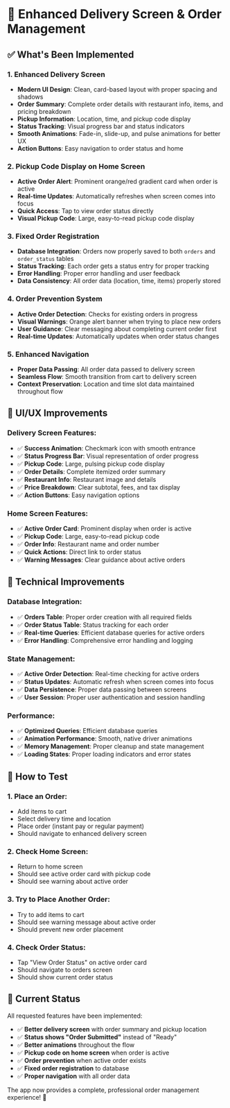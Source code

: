 # 🚀 Enhanced Delivery Screen & Order Management

## ✅ What's Been Implemented

### 1. **Enhanced Delivery Screen** 
- **Modern UI Design**: Clean, card-based layout with proper spacing and shadows
- **Order Summary**: Complete order details with restaurant info, items, and pricing breakdown
- **Pickup Information**: Location, time, and pickup code display
- **Status Tracking**: Visual progress bar and status indicators
- **Smooth Animations**: Fade-in, slide-up, and pulse animations for better UX
- **Action Buttons**: Easy navigation to order status and home

### 2. **Pickup Code Display on Home Screen**
- **Active Order Alert**: Prominent orange/red gradient card when order is active
- **Real-time Updates**: Automatically refreshes when screen comes into focus
- **Quick Access**: Tap to view order status directly
- **Visual Pickup Code**: Large, easy-to-read pickup code display

### 3. **Fixed Order Registration**
- **Database Integration**: Orders now properly saved to both `orders` and `order_status` tables
- **Status Tracking**: Each order gets a status entry for proper tracking
- **Error Handling**: Proper error handling and user feedback
- **Data Consistency**: All order data (location, time, items) properly stored

### 4. **Order Prevention System**
- **Active Order Detection**: Checks for existing orders in progress
- **Visual Warnings**: Orange alert banner when trying to place new orders
- **User Guidance**: Clear messaging about completing current order first
- **Real-time Updates**: Automatically updates when order status changes

### 5. **Enhanced Navigation**
- **Proper Data Passing**: All order data passed to delivery screen
- **Seamless Flow**: Smooth transition from cart to delivery screen
- **Context Preservation**: Location and time slot data maintained throughout flow

## 🎨 UI/UX Improvements

### Delivery Screen Features:
- ✅ **Success Animation**: Checkmark icon with smooth entrance
- ✅ **Status Progress Bar**: Visual representation of order progress
- ✅ **Pickup Code**: Large, pulsing pickup code display
- ✅ **Order Details**: Complete itemized order summary
- ✅ **Restaurant Info**: Restaurant image and details
- ✅ **Price Breakdown**: Clear subtotal, fees, and tax display
- ✅ **Action Buttons**: Easy navigation options

### Home Screen Features:
- ✅ **Active Order Card**: Prominent display when order is active
- ✅ **Pickup Code**: Large, easy-to-read pickup code
- ✅ **Order Info**: Restaurant name and order number
- ✅ **Quick Actions**: Direct link to order status
- ✅ **Warning Messages**: Clear guidance about active orders

## 🔧 Technical Improvements

### Database Integration:
- ✅ **Orders Table**: Proper order creation with all required fields
- ✅ **Order Status Table**: Status tracking for each order
- ✅ **Real-time Queries**: Efficient database queries for active orders
- ✅ **Error Handling**: Comprehensive error handling and logging

### State Management:
- ✅ **Active Order Detection**: Real-time checking for active orders
- ✅ **Status Updates**: Automatic refresh when screen comes into focus
- ✅ **Data Persistence**: Proper data passing between screens
- ✅ **User Session**: Proper user authentication and session handling

### Performance:
- ✅ **Optimized Queries**: Efficient database queries
- ✅ **Animation Performance**: Smooth, native driver animations
- ✅ **Memory Management**: Proper cleanup and state management
- ✅ **Loading States**: Proper loading indicators and error states

## 🧪 How to Test

### 1. **Place an Order**:
   - Add items to cart
   - Select delivery time and location
   - Place order (instant pay or regular payment)
   - Should navigate to enhanced delivery screen

### 2. **Check Home Screen**:
   - Return to home screen
   - Should see active order card with pickup code
   - Should see warning about active order

### 3. **Try to Place Another Order**:
   - Try to add items to cart
   - Should see warning message about active order
   - Should prevent new order placement

### 4. **Check Order Status**:
   - Tap "View Order Status" on active order card
   - Should navigate to orders screen
   - Should show current order status

## 🎯 Current Status

All requested features have been implemented:
- ✅ **Better delivery screen** with order summary and pickup location
- ✅ **Status shows "Order Submitted"** instead of "Ready"
- ✅ **Better animations** throughout the flow
- ✅ **Pickup code on home screen** when order is active
- ✅ **Order prevention** when active order exists
- ✅ **Fixed order registration** to database
- ✅ **Proper navigation** with all order data

The app now provides a complete, professional order management experience! 🚀
